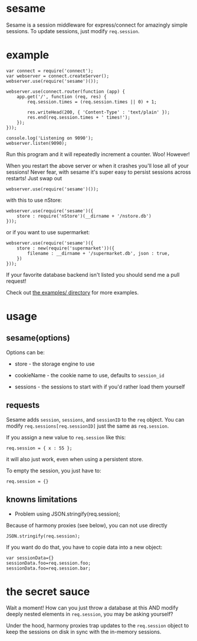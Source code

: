 sesame
======

Sesame is a session middleware for express/connect for amazingly simple
sessions. To update sessions, just modify `req.session`.

example
=======

    var connect = require('connect');
    var webserver = connect.createServer();
    webserver.use(require('sesame')());
    
    webserver.use(connect.router(function (app) {
        app.get('/', function (req, res) {
            req.session.times = (req.session.times || 0) + 1;
            
            res.writeHead(200, { 'Content-Type' : 'text/plain' });
            res.end(req.session.times + ' times!');
        });
    }));
    
    console.log('Listening on 9090');
    webserver.listen(9090);

Run this program and it will repeatedly increment a counter. Woo!
However!

When you restart the above server or when it crashes you'll lose all of your
sessions! Never fear, with sesame it's super easy to persist sessions across
restarts! Just swap out

    webserver.use(require('sesame')());

with this to use nStore:

    webserver.use(require('sesame')({
        store : require('nStore')(__dirname + '/nstore.db')
    }));

or if you want to use supermarket:

    webserver.use(require('sesame')({ 
        store : new(require('supermarket'))({
            filename : __dirname + '/supermarket.db', json : true,
        })
    }));

If your favorite database backend isn't listed you should send me a pull
request!

Check out
[the examples/ directory](https://github.com/substack/node-sesame/tree/master/examples)
for more examples.

usage
=====

sesame(options)
---------------

Options can be:

* store - the storage engine to use

* cookieName - the cookie name to use, defaults to `session_id`

* sessions - the sessions to start with if you'd rather load them yourself

requests
--------

Sesame adds `session`, `sessions`, and `sessionID` to the `req` object.
You can modify `req.sessions[req.sessionID]` just the same as `req.session`.

If you assign a new value to `req.session` like this:

    req.session = { x : 55 };

it will also just work, even when using a persistent store.


To empty the session, you just have to:

    req.session = {}

knowns limitations
------------------

* Problem using JSON.stringify(req.session);

Because of harmony proxies (see below), you can not use directly 

    JSON.stringify(req.session); 


If you want do do that, you have to copie data into a new object:

    var sessionData={}
    sessionData.foo=req.session.foo;
    sessionData.foo=req.session.bar;



the secret sauce
================

Wait a moment! How can you just throw a database at this AND modify deeply
nested elements in `req.session`, you may be asking yourself?

Under the hood, harmony proxies trap updates to the `req.session` object to keep
the sessions on disk in sync with the in-memory sessions.


